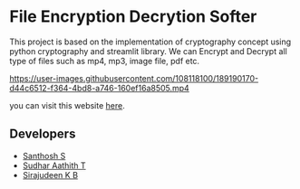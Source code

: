 # File Encryption Decrytion Softer


This project is based on the implementation of cryptography concept using python cryptography and streamlit library.
We can Encrypt and Decrypt all type of files such as mp4, mp3, image file, pdf etc.

https://user-images.githubusercontent.com/108118100/189190170-d44c6512-f364-4bd8-a746-160ef16a8505.mp4

you can visit this website [here](https://santhoshnov-fileencryptiondecryptionsoftware-app-r5midp.streamlit.app/).

## Developers
* [Santhosh S](https://github.com/Santhoshnov) 
* [Sudhar Aathith T](https://github.com/sudharaathith/)
* [Sirajudeen K B](https://github.com/Sirajudeen-kb)
